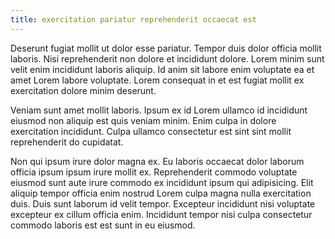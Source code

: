 ```yaml
---
title: exercitation pariatur reprehenderit occaecat est
---
```


Deserunt fugiat mollit ut dolor esse pariatur. Tempor duis dolor officia mollit laboris. Nisi reprehenderit non dolore et incididunt dolore. Lorem minim sunt velit enim incididunt laboris aliquip. Id anim sit labore enim voluptate ea et amet Lorem labore voluptate. Lorem consequat in et est fugiat mollit ex exercitation dolore minim deserunt.

Veniam sunt amet mollit laboris. Ipsum ex id Lorem ullamco id incididunt eiusmod non aliquip est quis veniam minim. Enim culpa in dolore exercitation incididunt. Culpa ullamco consectetur est sint sint mollit reprehenderit do cupidatat.

Non qui ipsum irure dolor magna ex. Eu laboris occaecat dolor laborum officia ipsum ipsum irure mollit ex. Reprehenderit commodo voluptate eiusmod sunt aute irure commodo ex incididunt ipsum qui adipisicing. Elit aliquip tempor officia enim nostrud Lorem culpa magna nulla exercitation duis. Duis sunt laborum id velit tempor. Excepteur incididunt nisi voluptate excepteur ex cillum officia enim. Incididunt tempor nisi culpa consectetur commodo laboris est est sunt in eu eiusmod.